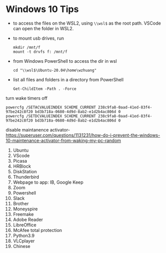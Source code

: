 # Windows 10 Tips

* to access the files on the WSL2, using `\\wsl$` as the root path. VSCode can open the folder in WSL2.

* to mount usb drives, run

  ```shell
  mkdir /mnt/f
  mount -t drvfs f: /mnt/f
  ```

* from Windows PowerShell to access the dir in wsl

  ```shell
  cd "\\wsl$\Ubuntu-20.04\home\wzhuang"
  ```

* list all files and folders in a directory from PowerShell

  ```shell
  Get-ChildItem -Path . -Force
  ```

turn wake timers off
```shell
powercfg /SETACVALUEINDEX SCHEME_CURRENT 238c9fa8-0aad-41ed-83f4-97be242c8f20 bd3b718a-0680-4d9d-8ab2-e1d2b4ac806d 0
powercfg /SETDCVALUEINDEX SCHEME_CURRENT 238c9fa8-0aad-41ed-83f4-97be242c8f20 bd3b718a-0680-4d9d-8ab2-e1d2b4ac806d 0
```

disable maintanence activator- https://superuser.com/questions/1131231/how-do-i-prevent-the-windows-10-maintenance-activator-from-waking-my-pc-random

1. Ubuntu
2. VScode
3. Picasa
4. HRBlock
5. DiskStation
6. Thunderbird
7. Webpage to app: IB, Google Keep
8. Zoom
9. Powershell
10. Slack
11. Brother
12. Moneyspire
13. Freemake
14. Adobe Reader
15. LibreOffice
16. McAfee total protection
17. Python3.9
18. VLCplayer
19. Chinese
